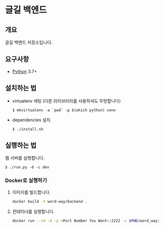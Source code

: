 # 글길 백엔드

개요
---

글길 백엔드 저장소입니다.


요구사항
-----

- [Python](https://www.python.org/) 3.7+


설치하는 법
--------

- virtualenv 세팅
(다른 라이브러리를 사용하셔도 무방합니다)
    ```
    $ mkvirtualenv -a `pwd` -p $(which python) venv
    ```


- dependencies 설치
   ```
   $ ./install.sh
   ```


실행하는 법
--------

웹 서버를 실행합니다.
   ```
   $ ./run.py -d -c dev
   ```

 ### Docker로 실행하기

 1. 이미지를 빌드합니다.

    ```bash
    docker build -t word-way/backend .
    ```

 1. 컨테이너를 실행합니다.

    ```bash
    docker run --rm -d -p <Port Number You Want>:2222 -v $PWD/word_way:/app/word_way word-way/backend:latest
    ```
